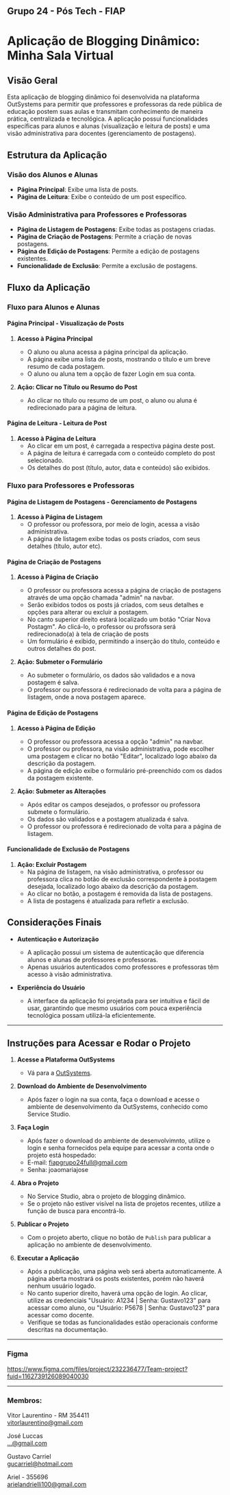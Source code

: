 ## Grupo 24 - Pós Tech - FIAP

# Aplicação de Blogging Dinâmico: Minha Sala Virtual

## Visão Geral

Esta aplicação de blogging dinâmico foi desenvolvida na plataforma OutSystems para permitir que professores e professoras da rede pública de educação postem suas aulas e transmitam conhecimento de maneira prática, centralizada e tecnológica. A aplicação possui funcionalidades específicas para alunos e alunas (visualização e leitura de posts) e uma visão administrativa para docentes (gerenciamento de postagens).

## Estrutura da Aplicação

### Visão dos Alunos e Alunas
- **Página Principal**: Exibe uma lista de posts.
- **Página de Leitura**: Exibe o conteúdo de um post específico.

### Visão Administrativa para Professores e Professoras
- **Página de Listagem de Postagens**: Exibe todas as postagens criadas.
- **Página de Criação de Postagens**: Permite a criação de novas postagens.
- **Página de Edição de Postagens**: Permite a edição de postagens existentes.
- **Funcionalidade de Exclusão**: Permite a exclusão de postagens.

## Fluxo da Aplicação

### Fluxo para Alunos e Alunas

#### Página Principal - Visualização de Posts

1. **Acesso à Página Principal**
   - O aluno ou aluna acessa a página principal da aplicação.
   - A página exibe uma lista de posts, mostrando o título e um breve resumo de cada postagem.
   - O aluno ou aluna tem a opção de fazer Login em sua conta.

2. **Ação: Clicar no Título ou Resumo do Post**
   - Ao clicar no título ou resumo de um post, o aluno ou aluna é redirecionado para a página de leitura.

#### Página de Leitura - Leitura de Post

1. **Acesso à Página de Leitura**
   - Ao clicar em um post, é carregada a respectiva página deste post.
   - A página de leitura é carregada com o conteúdo completo do post selecionado.
   - Os detalhes do post (título, autor, data e conteúdo) são exibidos.

### Fluxo para Professores e Professoras

#### Página de Listagem de Postagens - Gerenciamento de Postagens

1. **Acesso à Página de Listagem**
   - O professor ou professora, por meio de login, acessa a visão administrativa.
   - A página de listagem exibe todas os posts criados, com seus detalhes (título, autor etc).

#### Página de Criação de Postagens

1. **Acesso à Página de Criação**
   - O professor ou professora acessa a página de criação de postagens através de uma opção chamada "admin" na navbar.
   - Serão exibidos todos os posts já criados, com seus detalhes e opções para alterar ou excluir a postagem.
   - No canto superior direito estará localizado um botão "Criar Nova Postagm". Ao clicá-lo, o professor ou profssora será redirecionado(a) à tela de criação de posts
   - Um formulário é exibido, permitindo a inserção do título, conteúdo e outros detalhes do post.

2. **Ação: Submeter o Formulário**
   - Ao submeter o formulário, os dados são validados e a nova postagem é salva.
   - O professor ou professora é redirecionado de volta para a página de listagem, onde a nova postagem aparece.

#### Página de Edição de Postagens

1. **Acesso à Página de Edição**
   - O professor ou professora acessa a opção "admin" na navbar.
   - O professor ou professora, na visão administrativa, pode escolher uma postagem e clicar no botão "Editar", localizado logo abaixo da descrição da postagem.
   - A página de edição exibe o formulário pré-preenchido com os dados da postagem existente.

3. **Ação: Submeter as Alterações**
   - Após editar os campos desejados, o professor ou professora submete o formulário.
   - Os dados são validados e a postagem atualizada é salva.
   - O professor ou professora é redirecionado de volta para a página de listagem.

#### Funcionalidade de Exclusão de Postagens

1. **Ação: Excluir Postagem**
   - Na página de listagem, na visão administrativa, o professor ou professora clica no botão de exclusão correspondente à postagem desejada, localizado logo abaixo da descrição da postagem.
   - Ao clicar no botão, a postagem é removida da lista de postagens.
   - A lista de postagens é atualizada para refletir a exclusão.

## Considerações Finais

- **Autenticação e Autorização**
  - A aplicação possui um sistema de autenticação que diferencia alunos e alunas de professores e professoras.
  - Apenas usuários autenticados como professores e professoras têm acesso à visão administrativa.

- **Experiência do Usuário**
  - A interface da aplicação foi projetada para ser intuitiva e fácil de usar, garantindo que mesmo usuários com pouca experiência tecnológica possam utilizá-la eficientemente.

---

## Instruções para Acessar e Rodar o Projeto

1. **Acesse a Plataforma OutSystems**
   - Vá para a [OutSystems](https://www.outsystems.com/).

2. **Download do Ambiente de Desenvolvimento**
   - Após fazer o login na sua conta, faça o download e acesse o ambiente de desenvolvimento da OutSystems, conhecido como Service Studio.

3. **Faça Login**
   - Após fazer o download do ambiente de desenvolvimnto, utilize o login e senha fornecidos pela equipe para acessar a conta onde o projeto está hospedado:
   - E-mail: fiapgrupo24full@gmail.com
   - Senha: joaomariajose

4. **Abra o Projeto**
   - No Service Studio, abra o projeto de blogging dinâmico.
   - Se o projeto não estiver visível na lista de projetos recentes, utilize a função de busca para encontrá-lo.

5. **Publicar o Projeto**
   - Com o projeto aberto, clique no botão de `Publish` para publicar a aplicação no ambiente de desenvolvimento.

6. **Executar a Aplicação**
   - Após a publicação, uma página web será aberta automaticamente. A página aberta mostrará os posts existentes, porém não haverá nenhum usuário logado.
   - No canto superior direito, haverá uma opção de login. Ao clicar, utilize as credenciais "Usuário: A1234 | Senha: Gustavo123" para acessar como aluno, ou "Usuário: P5678 | Senha: Gustavo123" para acessar como docente.
   - Verifique se todas as funcionalidades estão operacionais conforme descritas na documentação.


---

### Figma
https://www.figma.com/files/project/232236477/Team-project?fuid=1162739126089040030

---

### Membros:

Vitor Laurentino - RM 354411 <br>
vitorlaurentino@gmail.com 

José Luccas <br>
...@gmail.com 

Gustavo Carriel<br>
gucarriel@hotmail.com

Ariel - 355696 <br>
arielandrielli100@gmail.com 
